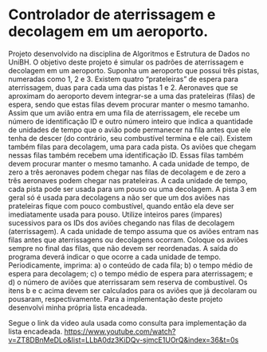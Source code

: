 # Controlador de aterrissagem e decolagem em um aeroporto.
Projeto desenvolvido na disciplina de Algoritmos e Estrutura de Dados no UniBH.
O objetivo deste projeto é simular os padrões de aterrissagem e decolagem em um aeroporto.
Suponha um aeroporto que possui três pistas, numeradas como 1, 2 e 3. Existem quatro “prateleiras” de espera para aterrissagem, duas para cada uma das pistas 1 e 2. Aeronaves que se aproximam do aeroporto
devem integrar-se a uma das prateleiras (filas) de espera, sendo que estas filas devem procurar manter o
mesmo tamanho. Assim que um avião entra em uma fila de aterrissagem, ele recebe um número de
identificação ID e outro número inteiro que indica a quantidade de unidades de tempo que o avião pode
permanecer na fila antes que ele tenha de descer (do contrário, seu combustível termina e ele cai).
Existem também filas para decolagem, uma para cada pista. Os aviões que chegam nessas filas também recebem uma identificação ID. Essas filas também devem procurar manter o mesmo tamanho. 
A cada unidade de tempo, de zero a três aeronaves podem chegar nas filas de decolagem e de zero
a três aeronaves podem chegar nas prateleiras. A cada unidade de tempo, cada pista pode ser usada para
um pouso ou uma decolagem. A pista 3 em geral só é usada para decolagens a não ser que um dos aviões
nas prateleiras fique com pouco combustível, quando então ela deve ser imediatamente usada para pouso. 
Utilize inteiros pares (ímpares) sucessivos para os IDs dos aviões chegando nas filas de decolagem (aterrissagem). A cada unidade de tempo assuma que os aviões entram nas filas antes que aterrissagens ou
decolagens ocorram.
Coloque os aviões sempre no final das filas, que não devem ser reordenadas.
A saída do programa deverá indicar o que ocorre a cada unidade de tempo. Periodicamente,
imprima:
a) o conteúdo de cada fila;
b) o tempo médio de espera para decolagem;
c) o tempo médio de espera para aterrissagem; e
d) o número de aviões que aterrissaram sem reserva de combustível.
Os itens b e c acima devem ser calculados para os aviões que já decolaram ou pousaram, respectivamente.
Para a implementação deste projeto desenvolvi minha própria lista encadeada.

Segue o link da video aula usada como consulta para implementação da lista encadeada.
https://www.youtube.com/watch?v=ZT8DBnMeDLo&list=LLbA0dz3KiDQv-sjmcE1UOrQ&index=36&t=0s
